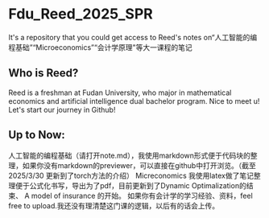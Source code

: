 # Fdu_Reed_2025_SPR
It's a repository that you could get access to Reed's notes on“人工智能的编程基础”“Microeconomics”“会计学原理"等大一课程的笔记
## Who is Reed?
Reed is a freshman at Fudan University, who major in mathematical economics and artificial intelligence dual bachelor program.
Nice to meet u! Let's start our journey in Github!
## Up to Now:
人工智能的编程基础（请打开note.md），我使用markdown形式便于代码块的整理，如果你没有markdown的previewer，可以直接在github中打开浏览。（截至2025/3/30 更新到了torch方法的介绍）
Micreconomics 我使用latex做了笔记整理便于公式化书写，导出为了pdf，目前更新到了Dynamic Optimalization的结束、 A model of insurance 的开始。
如果你有会计学的学习经验、资料，feel free to upload.我还没有理清楚这门课的逻辑，以后有的话会上传。
